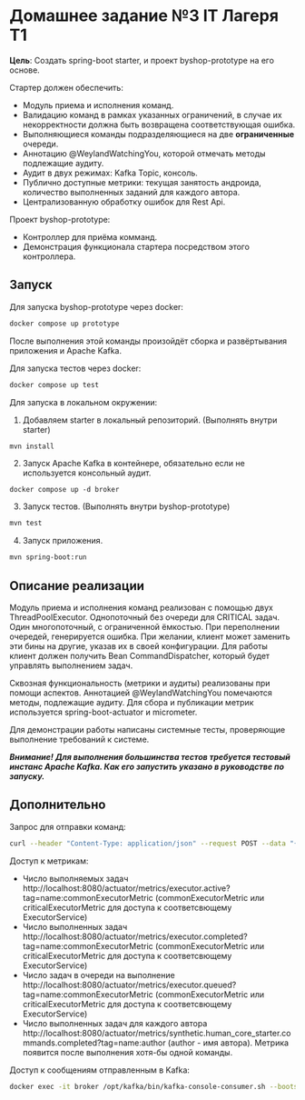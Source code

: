 # Домашнее задание №3 IT Лагеря Т1

**Цель**: Создать spring-boot starter, и проект byshop-prototype на его основе.

Стартер должен обеспечить:
* Модуль приема и исполнения команд.
* Валидацию команд в рамках указанных ограничений, в случае их
некорректности должна быть возвращена соответствующая ошибка.
* Выполняющиеся команды подразделяющиеся на две **ограниченные** очереди.
* Аннотацию @WeylandWatchingYou, которой отмечать методы подлежащие аудиту.
* Аудит в двух режимах: Kafka Topic, консоль.
* Публично доступные метрики: текущая занятость андроида, количество выполненных заданий для каждого автора.
* Централизованную обработку ошибок для Rest Api.

Проект byshop-prototype:
* Контроллер для приёма комманд.
* Демонстрация функционала стартера посредством этого контроллера.

## Запуск
Для запуска byshop-prototype через docker:
```sh
docker compose up prototype
```
После выполнения этой команды произойдёт сборка и развёртывания приложения и Apache Kafka.

Для запуска тестов через docker:
```sh
docker compose up test
```

Для запуска в локальном окружении:
1. Добавляем starter в локальный репозиторий. (Выполнять внутри starter)
```sh
mvn install
```
2. Запуск Apache Kafka в контейнере, обязательно если не используется консольный аудит.
```
docker compose up -d broker
```
3. Запуск тестов. (Выполнять внутри byshop-prototype)
```sh
mvn test
```
4. Запуск приложения.
```sh
mvn spring-boot:run
```
## Описание реализации

Модуль приема и исполнения команд реализован с помощью двух ThreadPoolExecutor. Однопоточный без очереди для CRITICAL задач.
Один многопоточный, с ограниченной ёмкостью. При переполнении очередей, генерируется ошибка. При желании, клиент может 
заменить эти бины на другие, указав их в своей конфигурации. Для работы клиент должен получить Bean CommandDispatcher,
который будет управлять выполнением задач.

Сквозная функциональность (метрики и аудиты) реализованы при помощи аспектов. Аннотацией @WeylandWatchingYou помечаются методы,
подлежащие аудиту. Для сбора и публикации метрик используется spring-boot-actuator и micrometer.

Для демонстрации работы написаны системные тесты, проверяющие выполнение требований к системе.

***Внимание! Для выполнения большинства тестов требуется тестовый инстанс Apache Kafka. Как его запустить указано в руководстве по запуску.***

## Дополнительно

Запрос для отправки команд:

```sh
curl --header "Content-Type: application/json" --request POST --data "{\"description\":\"Test command\",\"priority\":\"COMMON\",\"author\":\"Me\",\"time\":\"1970-01-01T00:00:00Z\"}" http://localhost:8080/
```

Доступ к метрикам:
- Число выполняемых задач http://localhost:8080/actuator/metrics/executor.active?tag=name:commonExecutorMetric (commonExecutorMetric или criticalExecutorMetric для доступа к соответсвющему ExecutorService)
- Число выполненных задач http://localhost:8080/actuator/metrics/executor.completed?tag=name:commonExecutorMetric (commonExecutorMetric или criticalExecutorMetric для доступа к соответсвющему ExecutorService)
- Число задач в очереди на выполнение http://localhost:8080/actuator/metrics/executor.queued?tag=name:commonExecutorMetric (commonExecutorMetric или criticalExecutorMetric для доступа к соответсвющему ExecutorService)
- Число выполненных задач для каждого автора http://localhost:8080/actuator/metrics/synthetic.human_core_starter.commands.completed?tag=name:author (author - имя автора). Метрика появится после выполнения хотя-бы одной команды.

Доступ к сообщениям отправленным в Kafka:

```sh
docker exec -it broker /opt/kafka/bin/kafka-console-consumer.sh --bootstrap-server localhost:9092 --topic audit --from-beginning
```
